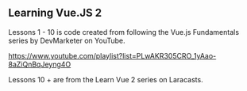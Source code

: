## Learning Vue.JS 2

Lessons 1 - 10 is code created from following the Vue.js Fundamentals series by DevMarketer on YouTube.

https://www.youtube.com/playlist?list=PLwAKR305CRO_1yAao-8aZiQnBqJeyng4O

Lessons 10 + are from the Learn Vue 2 series on Laracasts. 
